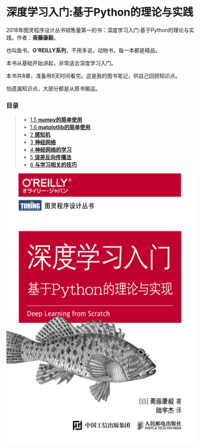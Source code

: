 # 深度学习入门:基于Python的理论与实践

2018年图灵程序设计丛书销售量第一的书：深度学习入门:基于Python的理论与实践。作者：**斋藤康毅**。  
  
也叫鱼书。**O'REILLY系列**，不用多说，动物书，每一本都是精品。  
  
本书从基础开始讲起，非常适合深度学习入门。  
  
本书共8章，准备用8天时间看完。这是我的图书笔记，供自己回顾知识点。  
  
怕遗漏知识点，大部分都是从原书搬运。

### 目录

> - [1.5 **numpy的简单使用**](1_5.numpy.ipynb)
> - [1.6 **matplotlib的简单使用**](1_6.matplotlib.ipynb)
> - [2 **感知机**](2.perceptron.ipynb)
> - [3 **神经网络**](3.NeuralNetworks.ipynb)
> - [4 **神经网络的学习**](4.NeuralNetworksLearning.ipynb)
> - [5 **误差反向传播法**](5.ErrorBackPropagation.ipynb)
> - [6 **与学习相关的技巧**](6.SkillsAboutLearning.ipynb)

<img src="./imgs/cover.png"></img>